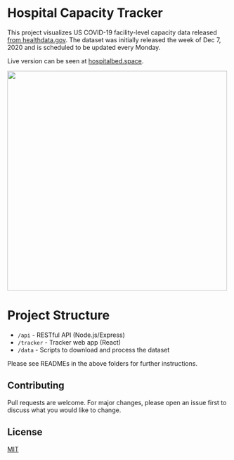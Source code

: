 # Hospital Capacity Tracker

This project visualizes US COVID-19 facility-level capacity data released [from healthdata.gov](https://healthdata.gov/dataset/covid-19-reported-patient-impact-and-hospital-capacity-facility). The dataset was initially released the week of Dec 7, 2020 and is scheduled to be updated every Monday.

Live version can be seen at [hospitalbed.space](https://hospitalbed.space).

<img src="https://user-images.githubusercontent.com/1212163/103334667-3c011b80-4a40-11eb-9e07-bcdec084acf6.JPG" width="500" />

# Project Structure

- `/api` - RESTful API (Node.js/Express)
- `/tracker` - Tracker web app (React)
- `/data` - Scripts to download and process the dataset

Please see READMEs in the above folders for further instructions.

## Contributing
Pull requests are welcome. For major changes, please open an issue first to discuss what you would like to change.

## License
[MIT](https://choosealicense.com/licenses/mit/)
